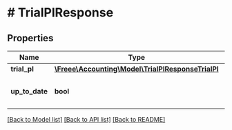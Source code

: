 # # TrialPlResponse

## Properties

Name | Type | Description | Notes
------------ | ------------- | ------------- | -------------
**trial_pl** | [**\Freee\Accounting\Model\TrialPlResponseTrialPl**](TrialPlResponseTrialPl.md) |  | 
**up_to_date** | **bool** | 集計結果が最新かどうか | 

[[Back to Model list]](../../README.md#documentation-for-models) [[Back to API list]](../../README.md#documentation-for-api-endpoints) [[Back to README]](../../README.md)


